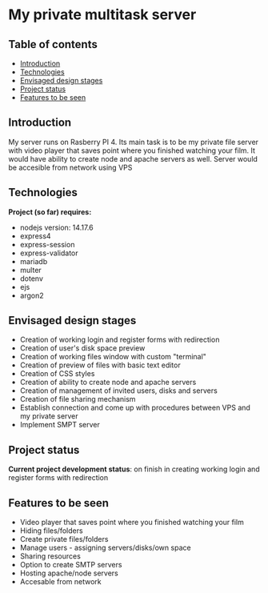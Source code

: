 # My private multitask server

## Table of contents

* [Introduction](#introduction)
* [Technologies](#technologies)
* [Envisaged design stages](#envisaged-design-stages)
* [Project status](#project-status)
* [Features to be seen](#features-to-be-seen)
## Introduction

My server runs on Rasberry PI 4. Its main task is to be my private file server with video player that saves point where you finished watching your film. It would have ability to create node and apache servers as well. Server would be accesible from network using VPS

## Technologies

**Project \(so far\) requires:**
* nodejs version: 14.17.6
* express4 
* express-session
* express-validator
* mariadb
* multer
* dotenv
* ejs
* argon2

## Envisaged design stages

* Creation of working login and register forms with redirection
* Creation of user's disk space preview
* Creation of working files window with custom "terminal"
* Creation of preview of files with basic text editor
* Creation of CSS styles
* Creation of ability to create node and apache servers
* Creation of management of invited users, disks and servers
* Creation of file sharing mechanism
* Establish connection and come up with procedures between VPS and my private server
* Implement SMPT server

## Project status

**Current project development status**: on finish in creating working login and register forms with redirection

## Features to be seen

* Video player that saves point where you finished watching your film
* Hiding files/folders
* Create private files/folders
* Manage users - assigning servers/disks/own space
* Sharing resources
* Option to create SMTP servers
* Hosting apache/node servers
* Accesable from network